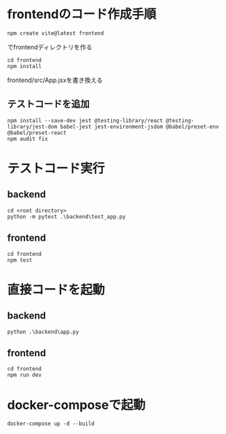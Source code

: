 # frontendのコード作成手順

```
npm create vite@latest frontend
```

でfrontendディレクトリを作る

```
cd frontend
npm install
```

frontend/src/App.jsxを書き換える

## テストコードを追加
```
npm install --save-dev jest @testing-library/react @testing-library/jest-dom babel-jest jest-environment-jsdom @babel/preset-env @babel/preset-react
npm audit fix
```

# テストコード実行
## backend
```
cd <root directory>
python -m pytest .\backend\test_app.py
```
## frontend
```
cd frontend
npm test
```

# 直接コードを起動

## backend

```
python .\backend\app.py
```

## frontend
```
cd frontend
npm run dev
```

# docker-composeで起動
```
docker-compose up -d --build
```
